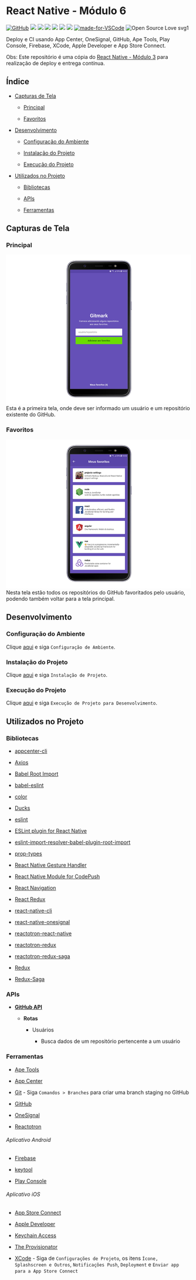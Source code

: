 # React Native - Módulo 6

[![GitHub](https://img.shields.io/github/license/mashape/apistatus.svg)](https://github.com/osvaldokalvaitir/react-native-modulo6/blob/master/LICENSE)
![](https://img.shields.io/github/package-json/v/osvaldokalvaitir/react-native-modulo6.svg)
![](https://img.shields.io/github/last-commit/osvaldokalvaitir/react-native-modulo6.svg?color=red)
![](https://img.shields.io/github/languages/top/osvaldokalvaitir/react-native-modulo6.svg?color=yellow)
![](https://img.shields.io/github/languages/count/osvaldokalvaitir/react-native-modulo6.svg?color=lightgrey)
![](https://img.shields.io/github/languages/code-size/osvaldokalvaitir/react-native-modulo6.svg)
![](https://img.shields.io/github/repo-size/osvaldokalvaitir/react-native-modulo6.svg?color=blueviolet)
[![made-for-VSCode](https://img.shields.io/badge/Made%20for-VSCode-1f425f.svg)](https://code.visualstudio.com/)
![Open Source Love svg1](https://badges.frapsoft.com/os/v1/open-source.svg?v=103)

Deploy e CI usando App Center, OneSignal, GitHub, Ape Tools, Play Console, Firebase, XCode, Apple Developer e App Store Connect.

Obs: Este repositório é uma cópia do [React Native - Módulo 3](https://github.com/osvaldokalvaitir/react-native-modulo3) para realização de deploy e entrega contínua.

## Índice

- [Capturas de Tela](#capturas-de-tela)

  - [Principal](#principal)

  - [Favoritos](#favoritos)

- [Desenvolvimento](#desenvolvimento)

  - [Configuração do Ambiente](#configuração-do-ambiente)

  - [Instalação do Projeto](#instalação-do-projeto)

  - [Execução do Projeto](#execução-do-projeto)

- [Utilizados no Projeto](#utilizados-no-projeto)

  - [Bibliotecas](#bibliotecas)

  - [APIs](#apis)

  - [Ferramentas](#ferramentas)

## Capturas de Tela

### Principal

![Main](/.github/assets/main.png)
Esta é a primeira tela, onde deve ser informado um usuário e um repositório existente do GitHub.

### Favoritos

![Favorites](/.github/assets/favorites.png)
Nesta tela estão todos os repositórios do GitHub favoritados pelo usuário, podendo também voltar para a tela principal.

## Desenvolvimento

### Configuração do Ambiente

Clique [aqui](https://github.com/osvaldokalvaitir/projects-settings/blob/master/README.md) e siga `Configuração de Ambiente`.

### Instalação do Projeto

Clique [aqui](https://github.com/osvaldokalvaitir/projects-settings/blob/master/nodejs/nodejs.md) e siga `Instalação de Projeto`.

### Execução do Projeto

Clique [aqui](https://github.com/osvaldokalvaitir/projects-settings/blob/master/nodejs/libs/react-native-cli.md) e siga `Execução de Projeto para Desenvolvimento`.

## Utilizados no Projeto

### Bibliotecas

- [appcenter-cli](https://github.com/osvaldokalvaitir/projects-settings/blob/master/nodejs/libs/appcenter-cli.md)

- [Axios](https://github.com/osvaldokalvaitir/projects-settings/blob/master/nodejs/libs/axios.md)

- [Babel Root Import](https://github.com/osvaldokalvaitir/projects-settings/blob/master/nodejs/libs/babel-plugin-root-import.md)

- [babel-eslint](https://github.com/osvaldokalvaitir/projects-settings/blob/master/nodejs/libs/babel-eslint.md)

- [color](https://github.com/osvaldokalvaitir/projects-settings/blob/master/nodejs/libs/color.md)

- [Ducks](https://github.com/osvaldokalvaitir/projects-settings/blob/master/nodejs/libs/ducks.md)

- [eslint](https://github.com/osvaldokalvaitir/projects-settings/blob/master/nodejs/libs/eslint.md)

- [ESLint plugin for React Native](https://github.com/osvaldokalvaitir/projects-settings/blob/master/nodejs/libs/eslint-plugin-react-native.md)

- [eslint-import-resolver-babel-plugin-root-import](https://github.com/osvaldokalvaitir/projects-settings/blob/master/nodejs/libs/eslint-import-resolver-babel-plugin-root-import.md)

- [prop-types](https://github.com/osvaldokalvaitir/projects-settings/blob/master/nodejs/libs/prop-types.md)

- [React Native Gesture Handler](https://github.com/osvaldokalvaitir/projects-settings/blob/master/nodejs/libs/react-native-gesture-handler.md)

- [React Native Module for CodePush](https://github.com/osvaldokalvaitir/projects-settings/blob/master/nodejs/libs/react-native-code-push.md)

- [React Navigation](https://github.com/osvaldokalvaitir/projects-settings/blob/master/nodejs/libs/react-navigation.md)

- [React Redux](https://github.com/osvaldokalvaitir/projects-settings/blob/master/nodejs/libs/react-redux.md)

- [react-native-cli](https://github.com/osvaldokalvaitir/projects-settings/blob/master/nodejs/libs/react-native-cli.md)

- [react-native-onesignal](https://github.com/osvaldokalvaitir/projects-settings/blob/master/nodejs/libs/react-native-onesignal.md)

- [reactotron-react-native](https://github.com/osvaldokalvaitir/projects-settings/blob/master/nodejs/libs/reactotron-react-native.md)

- [reactotron-redux](https://github.com/osvaldokalvaitir/projects-settings/blob/master/nodejs/libs/reactotron-redux.md)

- [reactotron-redux-saga](https://github.com/osvaldokalvaitir/projects-settings/blob/master/nodejs/libs/reactotron-redux-saga.md)

- [Redux](https://github.com/osvaldokalvaitir/projects-settings/blob/master/nodejs/libs/redux.md)

- [Redux-Saga](https://github.com/osvaldokalvaitir/projects-settings/blob/master/nodejs/libs/redux-saga.md)

### APIs

- **[GitHub API](https://github.com/osvaldokalvaitir/projects-settings/blob/master/api/github-api.md)**

  - **Rotas**

    - Usuários

      - Busca dados de um repositório pertencente a um usuário

### Ferramentas

- [Ape Tools](https://github.com/osvaldokalvaitir/projects-settings/blob/master/icon/apetools.md)

- [App Center](https://github.com/osvaldokalvaitir/projects-settings/blob/master/ci-cd/app-center.md)

- [Git](https://github.com/osvaldokalvaitir/projects-settings/blob/master/version-control/git.md) - Siga `Comandos > Branches` para criar uma branch staging no GitHub

- [GitHub](https://github.com/osvaldokalvaitir/projects-settings/blob/master/version-control/github.md)

- [OneSignal](https://github.com/osvaldokalvaitir/projects-settings/blob/master/push-notification/onesignal.md)

- [Reactotron](https://github.com/osvaldokalvaitir/projects-settings/blob/master/inspector/reactotron.md)

###### Aplicativo Android

- [Firebase](https://github.com/osvaldokalvaitir/projects-settings/blob/master/development-platform/firebase.md)

- [keytool](https://github.com/osvaldokalvaitir/projects-settings/blob/master/password-certificate/keytool.md)

- [Play Console](https://github.com/osvaldokalvaitir/projects-settings/blob/master/development-platform/play-console.md)

###### Aplicativo iOS

- [App Store Connect](https://github.com/osvaldokalvaitir/projects-settings/blob/master/development-platform/app-store-connect.md)

- [Apple Developer](https://github.com/osvaldokalvaitir/projects-settings/blob/master/development-platform/aple-developer.md)

- [Keychain Access](https://github.com/osvaldokalvaitir/projects-settings/blob/master/password-certificate/keychain-access.md)

- [The Provisionator](https://github.com/osvaldokalvaitir/projects-settings/blob/master/password-certificate/the-provisionator.md)

- [XCode](https://github.com/osvaldokalvaitir/projects-settings/blob/master/ide/xcode.md) - Siga de `Configurações de Projeto`, os itens `Ícone, Splashscreen e Outros`, `Notificações Push`, `Deployment` e `Enviar app para a App Store Connect`
